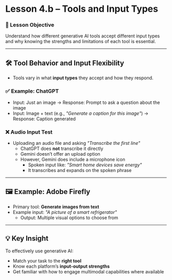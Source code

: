 # Lesson 4.b – Tools and Input Types

### 🎯 Lesson Objective
Understand how different generative AI tools accept different input types and why knowing the strengths and limitations of each tool is essential.

---

## 🛠️ Tool Behavior and Input Flexibility

- Tools vary in what **input types** they accept and how they respond.

### ✅ Example: ChatGPT

- Input: Just an image → Response: Prompt to ask a question about the image
- Input: Image + text (e.g., _"Generate a caption for this image"_) → Response: Caption generated

### ❌ Audio Input Test

- Uploading an audio file and asking _"Transcribe the first line"_
  - ChatGPT does **not** transcribe it directly
  - Gemini doesn’t offer an upload option
  - However, Gemini does include a microphone icon
    - Spoken input like: _"Smart home devices save energy"_
    - It transcribes and expands on the spoken phrase

---

## 🖼️ Example: Adobe Firefly

- Primary tool: **Generate images from text**
- Example input: _"A picture of a smart refrigerator"_
  - Output: Multiple visual options to choose from

---

## 💡 Key Insight

To effectively use generative AI:
- Match your task to the **right tool**
- Know each platform’s **input-output strengths**
- Get familiar with how to engage multimodal capabilities where available
